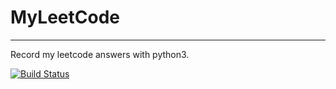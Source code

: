# MyLeetCode
---
Record my leetcode answers with python3.

[![Build Status](https://travis-ci.org/Jiezhi/myleetcode.svg?branch=master)](https://travis-ci.org/Jiezhi/myleetcode)
